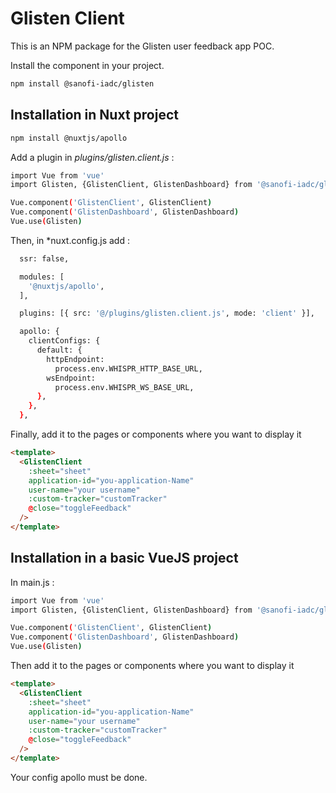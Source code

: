 # Glisten Client

This is an NPM package for the Glisten user feedback app POC.

<!-- USAGE EXAMPLES -->

Install the component in your project.

```sh
npm install @sanofi-iadc/glisten
```

## Installation in Nuxt project

```sh
npm install @nuxtjs/apollo
```

Add a plugin in _plugins/glisten.client.js_ :

```sh
import Vue from 'vue'
import Glisten, {GlistenClient, GlistenDashboard} from '@sanofi-iadc/glisten'

Vue.component('GlistenClient', GlistenClient)
Vue.component('GlistenDashboard', GlistenDashboard)
Vue.use(Glisten)
```

Then, in \*nuxt.config.js add :

```sh
  ssr: false,

  modules: [
    '@nuxtjs/apollo',
  ],

  plugins: [{ src: '@/plugins/glisten.client.js', mode: 'client' }],

  apollo: {
    clientConfigs: {
      default: {
        httpEndpoint:
          process.env.WHISPR_HTTP_BASE_URL,
        wsEndpoint: 
          process.env.WHISPR_WS_BASE_URL,
      },
    },
  },
```

Finally, add it to the pages or components where you want to display it

```html
<template>
  <GlistenClient
    :sheet="sheet"
    application-id="you-application-Name"
    user-name="your username"
    :custom-tracker="customTracker"
    @close="toggleFeedback"
  />
</template>
```
## Installation in a basic VueJS project

In main.js : 


```sh
import Vue from 'vue'
import Glisten, {GlistenClient, GlistenDashboard} from '@sanofi-iadc/glisten'

Vue.component('GlistenClient', GlistenClient)
Vue.component('GlistenDashboard', GlistenDashboard)
Vue.use(Glisten)
```
Then add it to the pages or components where you want to display it

```html
<template>
  <GlistenClient
    :sheet="sheet"
    application-id="you-application-Name"
    user-name="your username"
    :custom-tracker="customTracker"
    @close="toggleFeedback"
  />
</template>
```

Your config apollo must be done.